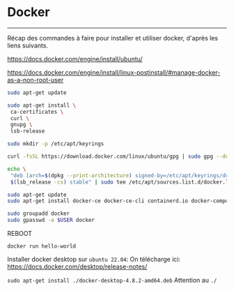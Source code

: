 # Docker

---

Récap des commandes à faire pour installer et utiliser docker, d'après les liens suivants.

<https://docs.docker.com/engine/install/ubuntu/>

<https://docs.docker.com/engine/install/linux-postinstall/#manage-docker-as-a-non-root-user>

```bash
sudo apt-get update

sudo apt-get install \
 ca-certificates \
 curl \
 gnupg \
 lsb-release

sudo mkdir -p /etc/apt/keyrings

curl -fsSL https://download.docker.com/linux/ubuntu/gpg | sudo gpg --dearmor -o /etc/apt/keyrings/docker.gpg

echo \
 "deb [arch=$(dpkg --print-architecture) signed-by=/etc/apt/keyrings/docker.gpg] https://download.docker.com/linux/ubuntu \
 $(lsb_release -cs) stable" | sudo tee /etc/apt/sources.list.d/docker.list > /dev/null

sudo apt-get update
sudo apt-get install docker-ce docker-ce-cli containerd.io docker-compose-plugin

sudo groupadd docker
sudo gpasswd -a $USER docker
```

REBOOT

`docker run hello-world`


Installer docker desktop sur `ubuntu 22.04`:
On télécharge ici: <https://docs.docker.com/desktop/release-notes/>

`sudo apt-get install ./docker-desktop-4.8.2-amd64.deb` Attention au `./`